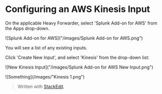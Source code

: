 # Configuring an AWS Kinesis Input

On the applicable Heavy Forwarder, select 'Splunk Add-on for AWS' from the Apps drop-down.  

![Splunk Add-on for AWS]("/images/Splunk Add-on for AWS.png")  

You will see a list of any existing inputs.

Click 'Create New Input', and select 'Kinesis' from the drop-down list:  

![New Kinesis Input]("/images/Splunk Add-on for AWS New Input.png")  


![Something](/images/"Kinesis 1.png")  




> Written with [StackEdit](https://stackedit.io/).